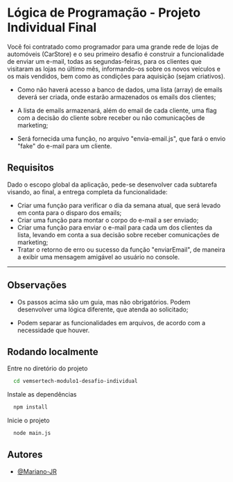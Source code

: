 
# Lógica de Programação - Projeto Individual Final

Você foi contratado como programador para uma grande rede de lojas de automóveis (CarStore) e o seu primeiro desafio é construir a funcionalidade de enviar um e-mail, todas as segundas-feiras, para os clientes que visitaram as lojas no último mês, informando-os sobre os novos veículos e os mais vendidos, bem como as condições para aquisição (sejam criativos).

- Como não haverá acesso a banco de dados, uma lista (array) de emails deverá ser criada, onde estarão armazenados os emails dos clientes;

- A lista de emails armazenará, além do email de cada cliente, uma flag com a decisão do cliente sobre receber ou não comunicações de marketing;

- Será fornecida uma função, no arquivo "envia-email.js", que fará o envio "fake" do e-mail para um cliente.

## Requisitos

Dado o escopo global da aplicação, pede-se desenvolver cada subtarefa visando, ao final, a entrega completa da funcionalidade:

- Criar uma função para verificar o dia da semana atual, que será levado em conta para o disparo dos emails;
- Criar uma função para montar o corpo do e-mail a ser enviado;
- Criar uma função para enviar o e-mail para cada um dos clientes da lista, levando em conta a sua decisão sobre receber comunicações de marketing;
- Tratar o retorno de erro ou sucesso da função "enviarEmail", de maneira a exibir uma mensagem amigável ao usuário no console.

---

## Observações

- Os passos acima são um guia, mas não obrigatórios. Podem desenvolver uma lógica diferente, que atenda ao solicitado;

- Podem separar as funcionalidades em arquivos, de acordo com a necessidade que houver.

## Rodando localmente

Entre no diretório do projeto

```bash
  cd vemsertech-modulo1-desafio-individual
```

Instale as dependências

```bash
  npm install
```

Inicie o projeto

```bash
  node main.js
```


## Autores

- [@Mariano-JR](https://www.github.com/Mariano-JR/)